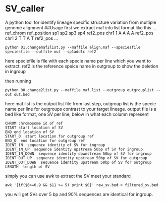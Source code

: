 # SV_caller
A python tool for identify lineage specific structure variation from multiple genome aligmnent
##Usage
first we extract maf into list format like this 
...
ref_chrom  ref_position sp1 sp2 sp3 sp4  ref2_pos
chr1  1  A  A  A  A  ref2_pos
chr1  2  T  T  A  T  ref2_pos
...
```
python 01.changemaf2list.py --maffile align.maf --speciesfile speciesfile --outfile out --sp1addlc ref2
```
here speciefile is file with each specie name per line which you want to extract.
ref2 is the reference speice name in outgroup to show the deletion in ingroup

then running

```
python 00.change2list.py --maffile maf.list --outgroup outgrouplist --out out.bed
```
here maf.list is the output list file from last step, outgroup list is the specie name per line for outgroups contrast to your target lineage.
output file is a bed like format, one SV per line, below in what each column represent
```
CHROM chromosome id of ref
START start location of SV
END end location of SV
START_O  start location for outgroup ref
END_O  end location for outgroup ref
IDENT_IN  sequence identity of SV for ingroup
IDENT_IN_UP  sequence identity upstream 50bp of SV for ingroup
IDENT_IN_DOWN  sequence identity downstream 50bp of SV for ingroup
IDENT_OUT_UP  sequence identity upstream 50bp of SV for outgroup
IDENT_OUT_DOWN  sequence identity upstream 50bp of SV for outgroup
LENGTH  length of SV
```
simply you can use awk to extract the SV meet your standard
```
awk '{if($6>=0.9 && $11 >= 5) print $0}' raw_sv.bed > filtered_sv.bed
```
you will get SVs over 5 bp and 90% sequences are identical for ingroup.
